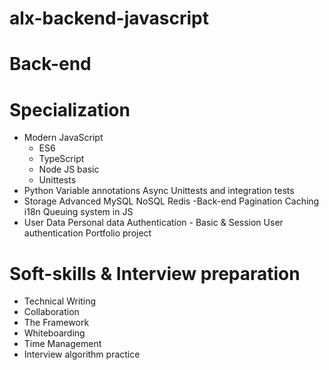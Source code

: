 # alx-backend-javascript
# Back-end
# Specialization
- Modern JavaScript
  - ES6
  - TypeScript
  - Node JS basic
  - Unittests
- Python
    Variable annotations
    Async
    Unittests and integration tests
- Storage
    Advanced MySQL
    NoSQL
    Redis
-Back-end
    Pagination
    Caching
    i18n
    Queuing system in JS
- User Data
    Personal data
    Authentication - Basic & Session
    User authentication
    Portfolio project

# Soft-skills & Interview preparation
- Technical Writing
- Collaboration
- The Framework
- Whiteboarding
- Time Management
- Interview algorithm practice
